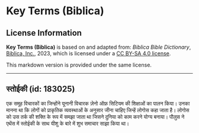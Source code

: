 # Key Terms (Biblica)

## License Information

**Key Terms (Biblica)** is based on and adapted from: _Biblica Bible Dictionary_, [Biblica, Inc.](https://www.biblica.com/), 2023, which is licensed under a [CC BY-SA 4.0 license](https://creativecommons.org/licenses/by-sa/4.0/legalcode.en).

This markdown version is provided under the same license.



--------------------------------

## स्तोईकी (id: 183025)

एक समूह विचारकों का जिन्होंने यूनानी विचारक ज़ेनो ऑफ़ सिटियम की शिक्षाओं का पालन किया। उनका मानना था कि लोगों को प्राकृतिक व्यवस्थाओं के अनुसार जीना चाहिए जिन्हें लोगोस कहा जाता है। लोगोस को उस तर्क की शक्ति के रूप में समझा जाता था जिसने दुनिया को काम करने योग्य बनाया। पौलुस ने एथेंस में स्तोईकी के साथ यीशु के बारे में शुभ समाचार साझा किया था।


